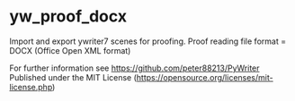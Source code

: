 # yw_proof_docx

Import and export ywriter7 scenes for proofing.
Proof reading file format = DOCX (Office Open XML format)

For further information see https://github.com/peter88213/PyWriter
Published under the MIT License (https://opensource.org/licenses/mit-license.php)